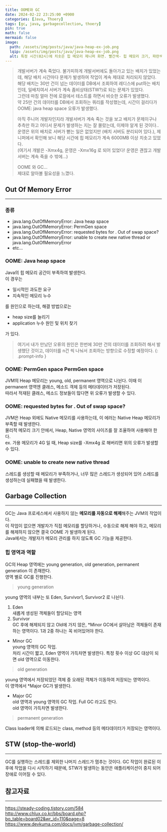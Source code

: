 ```yaml
---
title: OOME와 GC
date: 2024-02-22 23:25:00 +0900
categories: [Java, Thoery]
tags: [gc, java, garbagecollection, thoery]
pin: true
math: false
mermaid: false
image:
  path: /assets/img/posts/java/java-heap-ex-job.png
  lqip: /assets/img/posts/java/java-heap-ex-job.png
  alt: 특정 시간(02시)에 치솟은 힙 메모리 제니퍼 화면. 빨간색- 힙 메모리 크기, 파란색- 힙 메모리 사용량 
---
```


> 개발서버가 계속 죽었다. 불가피하게 개발서버에도 돌아가고 있는 배치가 있었는데, 해당 배치 시간마다 문제가 발생하여 작업이 계속 제대로 처리되지 않았다.   
> 해당 배치는 30만 건이 넘는 데이터를 DB에서 조회하여 레디스에 put하는 배치인데, 일배치여서 서버가 계속 좀비상태(STW?)로 되는 문제가 있었다.   
> 그런데 마침 얼마 전에 로컬에서 테스트를 하면서 비슷한 오류가 발생했다.   
> 약 25만 건의 데이터를 DB에서 조회하는 쿼리를 작성했는데, 시간이 걸리다가 OOME: java heap space 오류가 발생했다.
> 
> 아직 주니어 개발자인지라 개발서버가 계속 죽는 것을 보고 배치가 문제이구나 추측만 하고 어디서 문제가 발생하는 지는 잘 몰랐는데, 이제야 알게 된 것이다..   
> 운영은 위의 배치로 서버가 뻗는 일은 없었지만 (배치 서버도 분리되어 있다.), 제니퍼에서 확인해 보니 해당 시간에 힙 메모리가 계속 6000MB 이상 치솟고 있었다.   
> (여기서 개발은 -Xmx4g, 운영은 -Xmx16g 로 되어 있었다! 운영은 괜찮고 개발 서버는 계속 죽을 수 밖에...)
>
> OOME 와 GC...   
> 제대로 알아볼 필요성을 느꼈다.


## Out Of Memory Error
<hr/>

### 종류
- java.lang.OutOfMemoryError: Java heap space
- java.lang.OutOfMemoryError: PermGen space
- java.lang.OutOfMemoryError: requested bytes for . Out of swap space?
- java.lang.OutOfMemoryError: unable to create new native thread or java.lang.OutOfMemoryError
- etc...

### OOME: Java heap space
Java의 힙 메모리 공간이 부족하여 발생한다.   
이 경우는
- 일시적인 과도한 요구
- 지속적인 메모리 누수

를 원인으로 하는데, 해결 방법으로는
- heap size를 늘리기
- application 누수 원인 및 위치 찾기

가 있다.   
> 여기서 내가 만났던 오류의 원인은 한번에 30만 건의 데이터를 조회하려 해서 발생했단 것이고, 데이터를 n건 씩 나눠서 조회하는 방향으로 수정할 예정이다.
{: .prompt-info }

### OOME: PermGen space PermGen space
JVM의 Heap 메모리는 young, old, permanent 영역으로 나뉜다. 이때 이 permanent 영역엔 클래스, 메소드 객체 등의 메타데이터가 저장된다.   
따라서 적재된 클래스, 메소드 정보들이 많다면 위 오류가 발생할 수 있다.

### OOME: requested bytes for . Out of swap space?
JVM은 Heap 외에도 Native 메모리를 사용하는데, 이 에러는 Native Heap 메모리가 부족할 때 발생한다.   
물리적 메모리 크기 안에서, Heap, Native 영역의 사이즈를 잘 조율하여 사용해야 한다.   
ex. 가용 메모리가 4G 일 때, Heap size를 -Xmx4g 로 해버리면 위의 오류가 발생할 수 있다.

### OOME: unable to create new native thread
스레드를 생성할 때 메모리가 부족하거나, 너무 많은 스레드가 생성되어 있어 스레드를 생성하는데 실패했을 때 발생한다.


## Garbage Collection
<hr/>

GC는 Java 프로세스에서 사용하지 않는 **메모리를 자동으로 해제**해주는 JVM의 작업이다.   
이 작업이 없으면 개발자가 직접 메모리를 할당하거나, 수동으로 해제 해야 하고, 메모리를 해제하지 않으면 결국 OOME 가 발생하게 된다.   
Java에서는 개발자가 메모리 관리를 하지 않도록 GC 기능을 제공한다.

### 힙 영역과 역할
GC의 Heap 영역에는 young generation, old generation, permanent generation 이 존재한다.    
영역 별로 GC를 진행한다.

> young generation

young 영역의 내부는 또 Eden, Survivor1, Survivor2 로 나뉜다.
1. Eden   
새롭게 생성된 객체들이 할당되는 영역
2. Survivor   
GC 후에 해제되지 않고 Old에 가지 않은, *Minor GC에서 살아남은 객체들이 존재하는 영역이다. 1과 2중 하나는 꼭 비어있어야 한다.

* Minor GC   
young 영역의 GC 작업.   
처리 시간이 짧고, Eden 영역이 가득차면 발생한다. 특정 횟수 이상 GC 대상이 되면 old 영역으로 이동한다.

> old generation

young 영역에서 저장되었던 객체 중 오래된 객체가 이동하여 저장되는 영역이다.   
이 영역에서 *Major GC가 발생한다.

* Major GC   
old 영역과 young 영역의 GC 작업. Full GC 라고도 한다.   
old 영역이 가득차면 발생한다.  

> permanent generation

Class loader에 의해 로드되는 class, method 등의 메타데이터가 저장되는 영역이다.

## STW (stop-the-world)
<hr/>

GC를 실행하는 스레드를 제외한 나머지 스레드가 멈추는 것이다. 
GC 작업이 완료된 이후에 작업을 다시 시작하기 때문에, STW가 발생하는 동안은 애플리케이션이 중지 되어 장애로 이어질 수 있다.

## 참고자료
<hr/>

https://steady-coding.tistory.com/584
http://www.chlux.co.kr/bbs/board.php?bo_table=board02&wr_id=110&page=8
https://www.devkuma.com/docs/jvm/garbage-collection/
